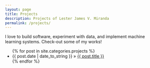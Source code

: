```yaml
---
layout: page
title: Projects
description: Projects of Lester James V. Miranda
permalink: /projects/
---
```


I love to build software, experiment with data, and implement machine
learning systems. Check-out some of my works!

<ul>
  {% for post in site.categories.projects %}
    <li>
        <span>{{ post.date | date_to_string }}</span> » <a href="{{ post.url }}" title="{{ post.title }}">{{ post.title }}</a>
        <meta name="description" content="{{ post.summary | escape }}">
        <meta name="keywords" content="{{ post.tags | join: ', ' | escape }}"/>
    </li>
  {% endfor %}
</ul>

